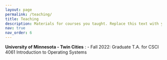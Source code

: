 ```yaml
---
layout: page
permalink: /teaching/
title: Teaching
description: Materials for courses you taught. Replace this text with your description.
nav: true
nav_order: 6
---
```


**University of Minnesota - Twin Cities** 
:   - Fall 2022: Graduate T.A. for CSCI 4061 Introduction to Operating Systems

<!-- For now, this page is assumed to be a static description of your courses. You can convert it to a collection similar to `_projects/` so that you can have a dedicated page for each course.

Organize your courses by years, topics, or universities, however you like! -->
